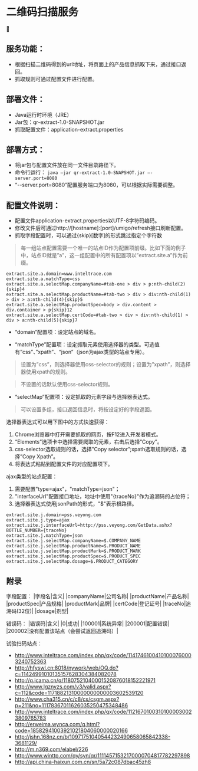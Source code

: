 # 二维码扫描服务
	
## 服务功能：

- 根据扫描二维码得到的url地址，将页面上的产品信息抓取下来，通过接口返回。
- 抓取规则可通过配置文件进行配置。

## 部署文件：

- Java运行时环境（JRE）
- Jar包：qr-extract-1.0-SNAPSHOT.jar
- 抓取配置文件：application-extract.properties

## 部署方式：

- 将jar包与配置文件放在同一文件目录路径下。
- 命令行运行：
```java –jar qr-extract-1.0-SNAPSHOT.jar –-server.port=8080```
- “--server.port=8080”配置服务端口为8080，可以根据实际需要调整。

## 配置文件说明：

- 配置文件application-extract.properties以UTF-8字符码编码。
- 修改文件后可通过http://[hostname]:[port]/umigo/refresh接口刷新配置。
- 抓取字段配置时，可以通过{skip}[数字]的形式跳过指定个字符数

> 每一组站点配置需要一个唯一的站点ID作为配置项前缀。比如下面的例子中，站点ID就是”a”，这一组配置中的所有配置项以”extract.site.a”作为前缀。
```
extract.site.a.domain=www.inteltrace.com
extract.site.a.matchType=css
extract.site.a.selectMap.companyName=#tab-one > div > p:nth-child(2){skip}4
extract.site.a.selectMap.productName=#tab-two > div > div:nth-child(1) > div > a:nth-child(4){skip}5
extract.site.a.selectMap.productSpec=body > div.content > div.container > p{skip}12
extract.site.a.selectMap.certCode=#tab-two > div > div:nth-child(1) > div > a:nth-child(5){skip}7
```

- “domain”配置项：设定站点的域名。

- “matchType”配置项：设定抓取元素使用选择器的类型。可选值有”css”、”xpath”、“json”（json为ajax类型的站点专用）。

> 设置为”css”，则选择器使用css-selector的规则；设置为”xpath”，则选择器使用xpath的规则。

> 不设置的话默认使用css-selector规则。

- “selectMap”配置项：设定抓取的元素字段与选择器表达式。

> 可以设置多组，接口返回信息时，将按设定好的字段返回。

选择器表达式可以用下图中的方式快速获得：
1.	Chrome浏览器中打开需要抓取的网页，按F12进入开发者模式。
2.	“Elements”选项卡中选择需要爬取的元素，右击后选择”Copy”。
3.	css-selector选取规则的话，选择”Copy selector”;xpath选取规则的话，选择”Copy Xpath”。
4. 将表达式粘贴到配置文件的对应配置项下。

ajax类型的站点配置：
1. 需要配置"type=ajax"，"matchType=json"；
2. "interfaceUrl"配置接口地址，地址中使用"{traceNo}"作为追溯码的占位符；
3. 选择器表达式使用jsonPath的形式，"$"表示根路径。
```
extract.site.j.domain=pss.veyong.com
extract.site.j.type=ajax
extract.site.j.interfaceUrl=http://pss.veyong.com/GetData.ashx?BOTTLE_NUMBER={traceNo}
extract.site.j.matchType=json
extract.site.j.selectMap.companyName=$.COMPANY_NAME
extract.site.j.selectMap.productName=$.PRODUCT_NAME
extract.site.j.selectMap.productMark=$.PRODUCT_MARK
extract.site.j.selectMap.productSpec=$.PRODUCT_SPEC
extract.site.j.selectMap.dosage=$.PRODUCT_CATEGORY
```

## 附录

字段配置：
|字段名|含义|
|companyName|公司名称|
|productName|产品名称|
|productSpec|产品规格|
|productMark|品牌|
|certCode|登记证号|
|traceNo|追溯码(32位)|
|dosage|剂型|

错误码：
|错误码|含义|
|0|成功|
|100001|系统异常|
|200001|配置错误|
|200002|没有配置该站点（会尝试返回追溯码）|

试验扫码站点：
- http://www.inteltrace.com/index.php/qx/code/11417461004101000760003240752363
- http://hfyswl.cn:8018/nywork/web/OQ.do?c=11424991010135157628304384082078
- http://q.icama.cn/q/11807521040001520876018152221971
- http://www.lgznyzs.com/v3/valid.aspx?c=112&code=11718821310000000000003602539120
- http://www.cha315.cn/c/c8/cs/csgm.aspx?p=211&no=11178367011626035250475348486
- http://www.inteltrace.com/index.php/qx/code/11216701003101000030023809765783
- http://erweima.wynca.com/q.html?code=18582941003921021804060000020166
- http://jshn.168nz.cn/b/10971751040544232490658065842338-3681129/
- http://m.n369.com/elabel/226
- http://www.winttp.com/qy/syn/qr/11114571532170000704817782297898
- http://api.china-haixun.com.cn/sn/5a72c087dbac45zh8